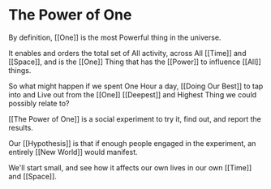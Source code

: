 # The Power of One
By definition, [[One]] is the most Powerful thing in the universe. 

It enables and orders the total set of All activity, across All [[Time]] and [[Space]], and is the [[One]] Thing that has the [[Power]] to influence [[All]] things. 

So what might happen if we spent One Hour a day, [[Doing Our Best]] to tap into and Live out from the [[One]] [[Deepest]] and Highest Thing we could possibly relate to? 

[[The Power of One]] is a social experiment to try it, find out, and report the results. 

Our [[Hypothesis]] is that if enough people engaged in the experiment, an entirely [[New World]] would manifest.  

We'll start small, and see how it affects our own lives in our own [[Time]] and [[Space]]. 